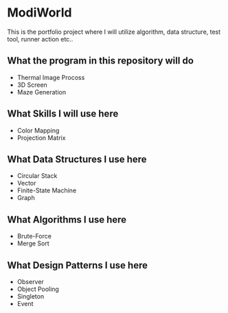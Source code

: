 # ModiWorld
This is the portfolio project where I will utilize algorithm, data structure, test tool, runner action etc..
## What the program in this repository will do
- Thermal Image Procoss
- 3D Screen
- Maze Generation
## What Skills I will use here
- Color Mapping
- Projection Matrix
## What Data Structures I use here
- Circular Stack
- Vector
- Finite-State Machine
- Graph
## What Algorithms I use here
- Brute-Force
- Merge Sort
## What Design Patterns I use here
- Observer
- Object Pooling
- Singleton
- Event

